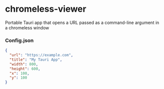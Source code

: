 # chromeless-viewer
Portable Tauri app that opens a URL passed as a command-line argument in a chromeless window

### Config.json
```json
{
  "url": "https://example.com",
  "title": "My Tauri App",
  "width": 800,
  "height": 600,
  "x": 100,
  "y": 100
}
```